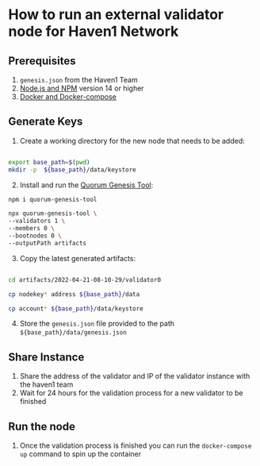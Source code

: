 # How to run an external validator node for Haven1 Network

## Prerequisites

1. `genesis.json` from the Haven1 Team
2. [Node.js and NPM](https://docs.npmjs.com/downloading-and-installing-node-js-and-npm) version 14 or higher
3. [Docker and Docker-compose](https://docs.docker.com/compose/install/)

## Generate Keys
  
1. Create a working directory for the new node that needs to be added:
  
```bash

export base_path=$(pwd)
mkdir -p  ${base_path}/data/keystore

```

2. Install and run the [Quorum Genesis Tool](https://www.npmjs.com/package/quorum-genesis-tool):

```bash
npm i quorum-genesis-tool
```
  
```bash
npx quorum-genesis-tool \
--validators 1 \
--members 0 \
--bootnodes 0 \
--outputPath artifacts
```

3. Copy the latest generated artifacts:

```bash

cd artifacts/2022-04-21-08-10-29/validator0

cp nodekey* address ${base_path}/data

cp account* ${base_path}/data/keystore

```
  
4. Store the `genesis.json` file provided to the path `${base_path}/data/genesis.json`

## Share Instance

1. Share the address of the validator and IP of the validator instance with the haven1 team
2. Wait for 24 hours for the validation process for a new validator to be finished

## Run the node

1. Once the validation process is finished you can run the `docker-compose up` command to spin up the container
